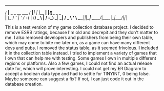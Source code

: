 
   ___                   ___     _ _        _   _          
  / __|__ _ _ __  ___   / __|___| | |___ __| |_(_)___ _ _  
 | (_ / _` | '  \/ -_) | (__/ _ \ | / -_) _|  _| / _ \ ' \ 
  \___\__,_|_|_|_\___|  \___\___/_|_\___\__|\__|_\___/_||_|
                                                           


This is a test version of my game collection database project. I decided 
to remove ESRB ratings, because I'm old and decrepit and they don't matter
to me. I also removed developers and publishers from being their own table,
which may come to bite me later on, as a game can have many different devs
and pubs. I removed the status table, as it seemed frivolous. I included it
in the collection table instead. I tried to implement a variety of games 
that I own that can help me with testing. Some games I own in multiple 
different regions or platforms. Also a few games, I could not find an 
actual release date for, which will prove interesting. I could not get my 
ER Diagram to accept a boolean data type and had to settle for TINYINT, 
0 being false. Maybe someone can suggest a fix? If not, I can just code 
it out in the database creation.




